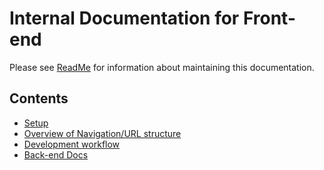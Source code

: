 # Internal Documentation for Front-end

Please see [ReadMe](../__README.md) for information about maintaining this documentation.

## Contents

- [Setup](setup/Setup.md)
- [Overview of Navigation/URL structure](Overview-of-Navigation-&-URL-structure.md)
- [Development workflow](Development-Workflow.md)
- [Back-end Docs](https://github.com/openmsupply/application-manager-server/wiki)
